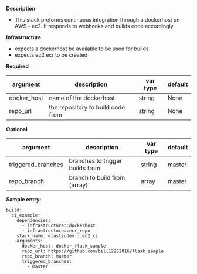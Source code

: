 **Description**

  - This stack preforms continuous integration through a dockerhost on AWS - ec2.  It responds to webhooks and builds code accordingly.

**Infrastructure**

  - expects a dockerhost be available to be used for builds
  - expects ec2 ecr to be created

**Required**

| argument           | description                            | var type |  default      |
| ------------------ | ---------------------------------------| -------- | ------------- |
| docker_host        | name of the dockerhost                 | string   |  None         |
| repo_url           | the repository to build code from      | string   |  None         |

**Optional**

| argument           | description                            | var type | default      |
| ------------------ | ---------------------------------------| -------- | ------------ |
| triggered_branches | branches to trigger builds from        | string   | master       |
| repo_branch        | branch to build from (array)           | array    | master       |
  
**Sample entry:**

```
build:
  ci_example:
    dependencies: 
      - infrastructure::dockerhost
      - infrastructure::ecr_repo
    stack_name: elasticdev:::ec2_ci
    arguments:
      docker_host: docker_flask_sample
      repo_url: https://github.com/bill12252016/flask_sample
      repo_branch: master
      triggered_branches:
        - master

```
